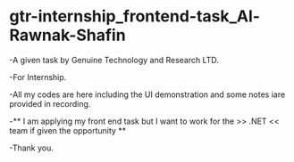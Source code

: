 # gtr-internship_frontend-task_Al-Rawnak-Shafin
  -A given task by Genuine Technology and Research LTD.
  
  
  -For Internship.
  
  -All my codes are here including the UI demonstration and some notes iare provided in recording.
  
  
  -** I am applying my front end task but I want to work for the >> .NET << team if given the opportunity **
  
  -Thank you.
